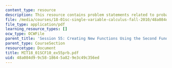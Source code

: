 ```yaml
---
content_type: resource
description: This resource contains problem statements related to probability function.
file: /media/courses/18-01sc-single-variable-calculus-fall-2010/48a084d99c5818645a829e3c49c356ed_MIT18_01SCF10_ex55prb.pdf
file_type: application/pdf
learning_resource_types: []
ocw_type: OCWFile
parent_title: 'Session 55: Creating New Functions Using the Second Fundamental Theorem'
parent_type: CourseSection
resourcetype: Document
title: MIT18_01SCF10_ex55prb.pdf
uid: 48a084d9-9c58-1864-5a82-9e3c49c356ed
---
```


